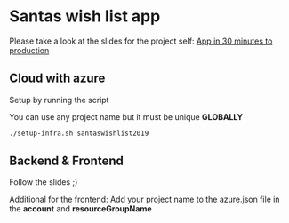 # Santas wish list app

Please take a look at the slides for the project self: [App in 30 minutes to production](https://t.co/S9nPxGDXlg)

## Cloud with azure

Setup by running the script

You can use any project name but it must be unique **GLOBALLY**

```bash
./setup-infra.sh santaswishlist2019
```

## Backend & Frontend

Follow the slides ;)

Additional for the frontend:
Add your project name to the azure.json file in the **account** and **resourceGroupName**
